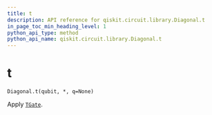 ```yaml
---
title: t
description: API reference for qiskit.circuit.library.Diagonal.t
in_page_toc_min_heading_level: 1
python_api_type: method
python_api_name: qiskit.circuit.library.Diagonal.t
---
```


# t

<span id="qiskit.circuit.library.Diagonal.t" />

`Diagonal.t(qubit, *, q=None)`

Apply [`TGate`](qiskit.circuit.library.TGate "qiskit.circuit.library.TGate").

